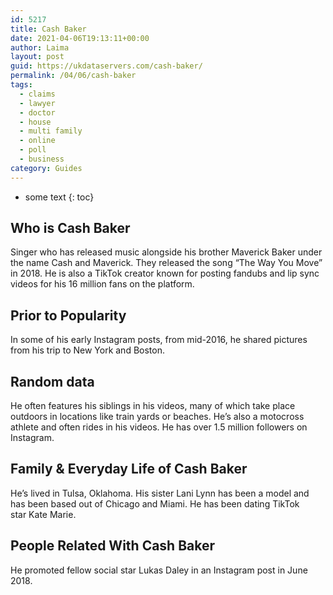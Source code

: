 ```yaml
---
id: 5217
title: Cash Baker
date: 2021-04-06T19:13:11+00:00
author: Laima
layout: post
guid: https://ukdataservers.com/cash-baker/
permalink: /04/06/cash-baker
tags:
  - claims
  - lawyer
  - doctor
  - house
  - multi family
  - online
  - poll
  - business
category: Guides
---
```


* some text
{: toc}


## Who is Cash Baker
                  
                  
                  
Singer who has released music alongside his brother Maverick Baker under the name Cash and Maverick. They released the song &#8220;The Way You Move&#8221; in 2018. He is also a TikTok creator known for posting fandubs and lip sync videos for his 16 million fans on the platform. 
                  
              
            
              
            
                
                
                
## Prior to Popularity
                  
                  
                  
In some of his early Instagram posts, from mid-2016, he shared pictures from his trip to New York and Boston. 
                  
              
            
              
            
                
                
                
## Random data
                  
                  
                  
He often features his siblings in his videos, many of which take place outdoors in locations like train yards or beaches. He&#8217;s also a motocross athlete and often rides in his videos. He has over 1.5 million followers on Instagram. 
                  
              
            
              
            
                
                
                
## Family & Everyday Life of Cash Baker
                  
                  
                  
He&#8217;s lived in Tulsa, Oklahoma. His sister Lani Lynn has been a model and has been based out of Chicago and Miami. He has been dating TikTok star Kate Marie.
                  
              
            
              
            
                
                
                
## People Related With Cash Baker
                  
                  
                  
He promoted fellow social star Lukas Daley in an Instagram post in June 2018. 
                  
              
            
              
            
                
              
            
              
              
            
            
              
            
          
          
          